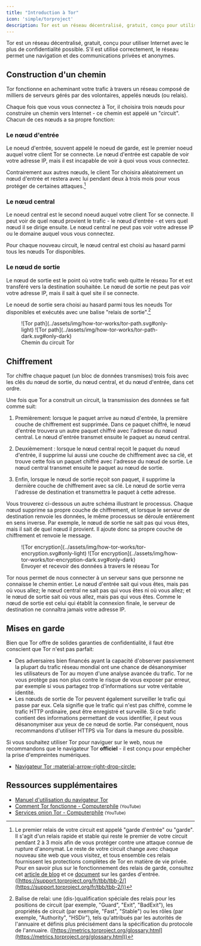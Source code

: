 ```yaml
---
title: "Introduction à Tor"
icon: 'simple/torproject'
description: Tor est un réseau décentralisé, gratuit, conçu pour utiliser Internet avec le plus de confidentialité possible.
---
```


Tor est un réseau décentralisé, gratuit, conçu pour utiliser Internet avec le plus de confidentialité possible. S'il est utilisé correctement, le réseau permet une navigation et des communications privées et anonymes.

## Construction d'un chemin

Tor fonctionne en acheminant votre trafic à travers un réseau composé de milliers de serveurs gérés par des volontaires, appelés nœuds (ou relais).

Chaque fois que vous vous connectez à Tor, il choisira trois nœuds pour construire un chemin vers Internet - ce chemin est appelé un "circuit". Chacun de ces nœuds a sa propre fonction:

### Le nœud d'entrée

Le noeud d'entrée, souvent appelé le noeud de garde, est le premier noeud auquel votre client Tor se connecte. Le nœud d'entrée est capable de voir votre adresse IP, mais il est incapable de voir à quoi vous vous connectez.

Contrairement aux autres nœuds, le client Tor choisira aléatoirement un nœud d'entrée et restera avec lui pendant deux à trois mois pour vous protéger de certaines attaques.[^1]

### Le nœud central

Le noeud central est le second noeud auquel votre client Tor se connecte. Il peut voir de quel nœud provient le trafic - le nœud d'entrée - et vers quel nœud il se dirige ensuite. Le nœud central ne peut pas voir votre adresse IP ou le domaine auquel vous vous connectez.

Pour chaque nouveau circuit, le nœud central est choisi au hasard parmi tous les nœuds Tor disponibles.

### Le nœud de sortie

Le nœud de sortie est le point où votre trafic web quitte le réseau Tor et est transféré vers la destination souhaitée. Le nœud de sortie ne peut pas voir votre adresse IP, mais il sait à quel site il se connecte.

Le noeud de sortie sera choisi au hasard parmi tous les noeuds Tor disponibles et exécutés avec une balise "relais de sortie".[^2]

<figure markdown>
  ![Tor path](../assets/img/how-tor-works/tor-path.svg#only-light)
  ![Tor path](../assets/img/how-tor-works/tor-path-dark.svg#only-dark)
  <figcaption>Chemin du circuit Tor</figcaption>
</figure>

## Chiffrement

Tor chiffre chaque paquet (un bloc de données transmises) trois fois avec les clés du nœud de sortie, du nœud central, et du nœud d'entrée, dans cet ordre.

Une fois que Tor a construit un circuit, la transmission des données se fait comme suit:

1. Premièrement: lorsque le paquet arrive au nœud d'entrée, la première couche de chiffrement est supprimée. Dans ce paquet chiffré, le nœud d'entrée trouvera un autre paquet chiffré avec l'adresse du nœud central. Le nœud d'entrée transmet ensuite le paquet au nœud central.

2. Deuxièmement : lorsque le nœud central reçoit le paquet du nœud d'entrée, il supprime lui aussi une couche de chiffrement avec sa clé, et trouve cette fois un paquet chiffré avec l'adresse du nœud de sortie. Le nœud central transmet ensuite le paquet au nœud de sortie.

3. Enfin, lorsque le nœud de sortie reçoit son paquet, il supprime la dernière couche de chiffrement avec sa clé. Le nœud de sortie verra l'adresse de destination et transmettra le paquet à cette adresse.

Vous trouverez ci-dessous un autre schéma illustrant le processus. Chaque nœud supprime sa propre couche de chiffrement, et lorsque le serveur de destination renvoie les données, le même processus se déroule entièrement en sens inverse. Par exemple, le nœud de sortie ne sait pas qui vous êtes, mais il sait de quel nœud il provient. Il ajoute donc sa propre couche de chiffrement et renvoie le message.

<figure markdown>
  ![Tor encryption](../assets/img/how-tor-works/tor-encryption.svg#only-light)
  ![Tor encryption](../assets/img/how-tor-works/tor-encryption-dark.svg#only-dark)
  <figcaption>Envoyer et recevoir des données à travers le réseau Tor</figcaption>
</figure>

Tor nous permet de nous connecter à un serveur sans que personne ne connaisse le chemin entier. Le nœud d'entrée sait qui vous êtes, mais pas où vous allez; le nœud central ne sait pas qui vous êtes ni où vous allez; et le nœud de sortie sait où vous allez, mais pas qui vous êtes. Comme le nœud de sortie est celui qui établit la connexion finale, le serveur de destination ne connaîtra jamais votre adresse IP.

## Mises en garde 

Bien que Tor offre de solides garanties de confidentialité, il faut être conscient que Tor n'est pas parfait:

- Des adversaires bien financés ayant la capacité d'observer passivement la plupart du trafic réseau mondial ont une chance de désanonymiser les utilisateurs de Tor au moyen d'une analyse avancée du trafic. Tor ne vous protège pas non plus contre le risque de vous exposer par erreur, par exemple si vous partagez trop d'informations sur votre véritable identité.
- Les nœuds de sortie de Tor peuvent également surveiller le trafic qui passe par eux. Cela signifie que le trafic qui n'est pas chiffré, comme le trafic HTTP ordinaire, peut être enregistré et surveillé. Si ce trafic contient des informations permettant de vous identifier, il peut vous désanonymiser aux yeux de ce nœud de sortie. Par conséquent, nous recommandons d'utiliser HTTPS via Tor dans la mesure du possible.

Si vous souhaitez utiliser Tor pour naviguer sur le web, nous ne recommandons que le navigateur Tor **officiel** - il est conçu pour empêcher la prise d'empreintes numériques.

- [Navigateur Tor :material-arrow-right-drop-circle:](../tor.md#tor-browser)

## Ressources supplémentaires

- [Manuel d'utilisation du navigateur Tor](https://tb-manual.torproject.org)
- [Comment Tor fonctionne - Computerphile](https://invidious.privacyguides.net/embed/QRYzre4bf7I?local=true) <small>(YouTube)</small>
- [Services onion Tor - Computerphile](https://invidious.privacyguides.net/embed/lVcbq_a5N9I?local=true) <small>(YouTube)</small>

[^1]: Le premier relais de votre circuit est appelé "garde d'entrée" ou "garde". Il s'agit d'un relais rapide et stable qui reste le premier de votre circuit pendant 2 à 3 mois afin de vous protéger contre une attaque connue de rupture d'anonymat. Le reste de votre circuit change avec chaque nouveau site web que vous visitez, et tous ensemble ces relais fournissent les protections complètes de Tor en matière de vie privée. Pour en savoir plus sur le fonctionnement des relais de garde, consultez cet [article de blog](https://blog.torproject.org/improving-tors-anonymity-changing-guard-parameters) et ce [document](https://www-users.cs.umn.edu/~hoppernj/single_guard.pdf) sur les gardes d'entrée. ([https://support.torproject.org/fr/tbb/tbb-2/](https://support.torproject.org/fr/tbb/tbb-2/))

[^2]: Balise de relai: une (dis-)qualification spéciale des relais pour les positions de circuit (par exemple, "Guard", "Exit", "BadExit"), les propriétés de circuit (par exemple, "Fast", "Stable") ou les rôles (par exemple, "Authority", "HSDir"), tels qu'attribués par les autorités de l'annuaire et définis plus précisément dans la spécification du protocole de l'annuaire. ([https://metrics.torproject.org/glossary.html](https://metrics.torproject.org/glossary.html))
